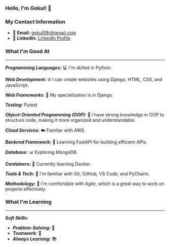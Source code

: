 ### Hello, I'm Gokul! 👋

### My Contact Information
- 📧 **Email:** gokul08r@gmail.com
- 🔗 **LinkedIn:** [LinkedIn Profile](https://www.linkedin.com/in/gokul-r-66a934280/)

### What I'm Good At
---
***Programming Languages:*** 💻 I'm skilled in Python.

***Web Development:*** 🌐 I can create websites using Django, HTML, CSS, and JavaScript.

***Web Frameworks:*** 🌟 My specialization is in Django.

***Testing:*** Pytest

***Object-Oriented Programming (OOP):*** 🎯 I have strong knowledge in OOP to structure code, making it more organized and understandable.

***Cloud Services:*** ☁️ Familiar with AWS.

***Backend Framework:*** 🚀 Learning FastAPI for building efficient APIs.

***Database:*** 📊 Exploring MongoDB.

***Containers:*** 🐳 Currently learning Docker.

***Tools & Tech:*** 🔧 I'm familiar with Git, GitHub, VS Code, and PyCharm.

***Methodology:*** 🚀 I'm comfortable with Agile, which is a great way to work on projects effectively.

### What I'm Learning
---
***Soft Skills:***
- ***Problem-Solving:*** 🧩
- ***Teamwork:*** 👥
- ***Always Learning:*** 📚

